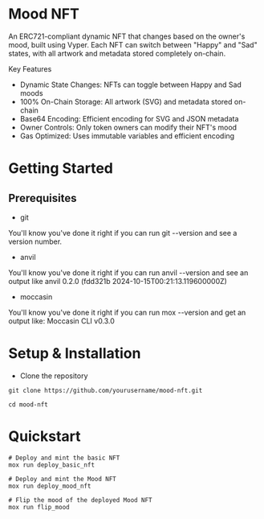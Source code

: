 # Mood NFT
An ERC721-compliant dynamic NFT that changes based on the owner's mood, built using Vyper. Each NFT can switch between "Happy" and "Sad" states, with all artwork and metadata stored completely on-chain.

Key Features

- Dynamic State Changes: NFTs can toggle between Happy and Sad moods
- 100% On-Chain Storage: All artwork (SVG) and metadata stored on-chain
- Base64 Encoding: Efficient encoding for SVG and JSON metadata
- Owner Controls: Only token owners can modify their NFT's mood
- Gas Optimized: Uses immutable variables and efficient encoding

# Getting Started

## Prerequisites
- git
  
You'll know you've done it right if you can run git --version and see a version number.
- anvil
  
You'll know you've done it right if you can run anvil --version and see an output like anvil 0.2.0 (fdd321b 2024-10-15T00:21:13.119600000Z)
- moccasin
  
You'll know you've done it right if you can run mox --version and get an output like: Moccasin CLI v0.3.0


# Setup & Installation

- Clone the repository
   
`git clone https://github.com/yourusername/mood-nft.git`

`cd mood-nft`

# Quickstart

```
# Deploy and mint the basic NFT
mox run deploy_basic_nft

# Deploy and mint the Mood NFT
mox run deploy_mood_nft

# Flip the mood of the deployed Mood NFT
mox run flip_mood
```
